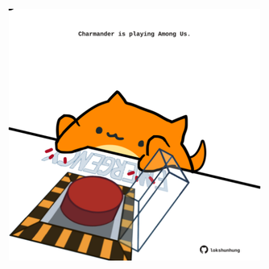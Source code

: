 <!-- built at 22/07/2024, 20:00:42 UTC -->
<p align="center">
  <img width="500" height="500" src="./ReadmeImage.svg">
</p>
